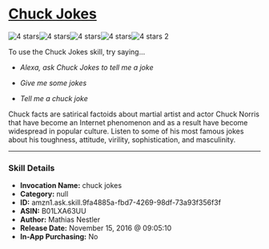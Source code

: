 # [Chuck Jokes](http://alexa.amazon.com/#skills/amzn1.ask.skill.9fa4885a-fbd7-4269-98df-73a93f356f3f)
![4 stars](../../images/ic_star_black_18dp_1x.png)![4 stars](../../images/ic_star_black_18dp_1x.png)![4 stars](../../images/ic_star_black_18dp_1x.png)![4 stars](../../images/ic_star_black_18dp_1x.png)![4 stars](../../images/ic_star_border_black_18dp_1x.png) 2

To use the Chuck Jokes skill, try saying...

* *Alexa, ask Chuck Jokes to tell me a joke*

* *Give me some jokes*

* *Tell me a chuck joke*

Chuck facts are satirical factoids about martial artist and actor Chuck Norris that have become an Internet phenomenon and as a result have become widespread in popular culture. Listen to some of his most famous jokes about his toughness, attitude, virility, sophistication, and masculinity.

***

### Skill Details

* **Invocation Name:** chuck jokes
* **Category:** null
* **ID:** amzn1.ask.skill.9fa4885a-fbd7-4269-98df-73a93f356f3f
* **ASIN:** B01LXA63UU
* **Author:** Mathias Nestler
* **Release Date:** November 15, 2016 @ 09:05:10
* **In-App Purchasing:** No
